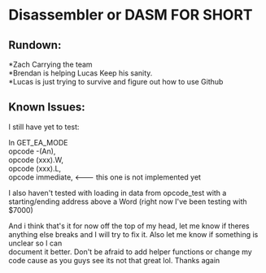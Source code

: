 # Disassembler or DASM FOR SHORT
## Rundown:
*Zach Carrying the team <br>
*Brendan is helping Lucas Keep his sanity. <br>
*Lucas is just trying to survive and figure out how to use Github <br>

## Known Issues: 
I still have yet to test: <br>

In GET_EA_MODE <br>
opcode      -(An), <ea> <br>
opcode        (xxx).W, <ea> <br>
opcode        (xxx).L, <ea> <br>
opcode        immediate, <ea>        <--- this one is not implemented yet <br> 

I also haven't tested with loading in data from opcode_test with a starting/ending address  above a Word (right now I've been testing with $7000)<br> 

And i think that's it for now off the top of my head, let me know if theres anything else breaks and I will try to fix it. Also let me know if something is unclear so I can <br> document it better. Don't be afraid to add helper functions or change my code cause as you guys see its not that great lol. Thanks again <br>
